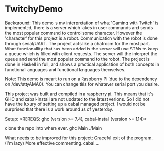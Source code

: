 # TwitchyDemo

Background:
This demo is my interpretation of what 'Gaming with Twitch' is implemented, there is a server which takes in user commands and sends the most popular command to control some character. However the 'character' for this project is a robot. Communication with the robot is done through serial/UART. The project acts like a chatroom for the most part. What functionallity that has been added is the server will use STMs to keep a queue which is filled with client requests. The server will the interpret the queue and send the most popular command to the robot. The project is done in Haskell in full, and shows a practical application of both concepts in functional languages and functional languages themselves.


Note:
This demo is meant to run on a Raspberry Pi (due to the dependency on /dev/sttyAMA0).
You can change this for whatever serial port you desire.

This project was built and compiled in a raspberry pi. This means that it's GHC and cabal-install are not updated to the latest verions. So I did not have the luxury of setting up a cabal managed project. I would not be surprised that there is a work around as of yesterday. 

Setup:
<REREQS: ghc (version >= 7.4), cabal-install (version >= 1.14)>

clone the repo into where ever.
ghc Main
./Main

What needs to be improved for this project:
Graceful exit of the program. (I'm lazy)
More effective commenting. 
cabal....

